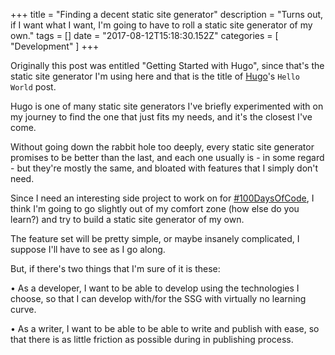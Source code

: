 +++
title = "Finding a decent static site generator"
description = "Turns out, if I want what I want, I'm going to have to roll a static site generator of my own."
tags = []
date = "2017-08-12T15:18:30.152Z"
categories = [
    "Development"
]
+++

Originally this post was entitled "Getting Started with Hugo", since that's the static site generator I'm using here and that is the title of [Hugo](http://gohugo.io/)'s `Hello World` post.

Hugo is one of many static site generators I've briefly experimented with on my journey to find the one that just fits my needs, and it's the closest I've come.

Without going down the rabbit hole too deeply, every static site generator promises to be better than the last, and each one usually is - in some regard - but they're mostly the same, and bloated with features that I simply don't need.

Since I need an interesting side project to work on for [#100DaysOfCode](https://github.com/jacobwarduk/100-days-of-code), I think I'm going to go slightly out of my comfort zone (how else do you learn?) and try to build a static site generator of my own.

The feature set will be pretty simple, or maybe insanely complicated, I suppose I'll have to see as I go along.

But, if there's two things that I'm sure of it is these:


 • As a developer, I want to be able to develop using the technologies I choose, so that I can develop with/for the SSG with virtually no learning curve. 

 • As a writer, I want to be able to be able to write and publish with ease, so that there is as little friction as possible during in publishing process.

